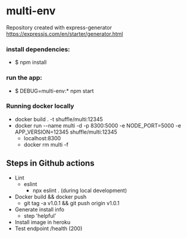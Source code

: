 # multi-env

Repository created with express-generator
https://expressjs.com/en/starter/generator.html

### install dependencies:

- $ npm install

### run the app:

- $ DEBUG=multi-env:\* npm start

### Running docker locally

- docker build . -t shuffle/multi:12345
- docker run --name multi -d -p 8300:5000 -e NODE_PORT=5000 -e APP_VERSION=12345 shuffle/multi:12345 
  - localhost:8300
  - docker rm multi -f

## Steps in Github actions

- Lint
  - eslint
    - npx eslint . (during local development)
- Docker build && docker push
    - git tag -a v1.0.1 && git push origin v1.0.1
- Generate install info
    - step 'helpful'
- Install image in heroku
- Test endpoint /health (200)

